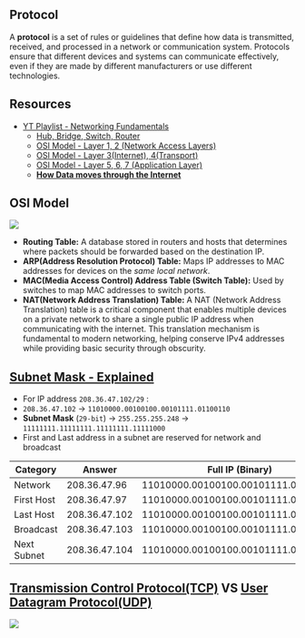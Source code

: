 ## Protocol

A **protocol** is a set of rules or guidelines that define how data is transmitted, received, and processed in a network or communication system. Protocols ensure that different devices and systems can communicate effectively, even if they are made by different manufacturers or use different technologies.


## Resources
- [YT Playlist - Networking Fundamentals](https://www.youtube.com/playlist?list=PLIFyRwBY_4bRLmKfP1KnZA6rZbRHtxmXi)
   - [Hub, Bridge, Switch, Router](https://youtu.be/H7-NR3Q3BeI?si=tR2Cehz4ls3uCt4m)
   - [OSI Model - Layer 1, 2 (Network Access Layers)](https://youtu.be/H7-NR3Q3BeI?si=tR2Cehz4ls3uCt4m)
   - [OSI Model - Layer 3(Internet), 4(Transport)](https://youtu.be/0aGqGKrRE0g?si=V2yKC54iKpmHM-3i)
   - [OSI Model - Layer 5, 6, 7 (Application Layer)](https://youtu.be/2iFFRqzX3yE?si=JJ_tmTmY6d-GMjYS)
   - [**How Data moves through the Internet**](https://youtu.be/YJGGYKAV4pA?si=DLCunOcloJ4hAnWi)


## OSI Model
![](https://pbs.twimg.com/media/Fhib8hlUoAEPq1U?format=jpg&name=4096x4096) 

- **Routing Table:** A database stored in routers and hosts that determines where packets should be forwarded based on the destination IP.
- **ARP(Address Resolution Protocol) Table:** Maps IP addresses to MAC addresses for devices on the *same local network*.
- **MAC(Media Access Control) Address Table (Switch Table):** Used by switches to map MAC addresses to switch ports.
- **NAT(Network Address Translation) Table:** A NAT (Network Address Translation) table is a critical component that enables multiple devices on a private network to share a single public IP address when communicating with the internet. This translation mechanism is fundamental to modern networking, helping conserve IPv4 addresses while providing basic security through obscurity.

## [Subnet Mask - Explained](https://youtu.be/s_Ntt6eTn94?si=72uI-Mc9dEy9JF2s&t=661) 

   - For IP address `208.36.47.102/29` :
   - `208.36.47.102` → `11010000.00100100.00101111.01100110`
   - **Subnet Mask** (`29-bit`) → `255.255.255.248` → `11111111.11111111.11111111.11111000`
   - First and Last address in a subnet are reserved for network and broadcast

   | Category      |    Answer     | Full IP (Binary) |
   |---------------|---------------|------------------|
   | Network       | 208.36.47.96  | 11010000.00100100.00101111.01100000   |
   | First Host    | 208.36.47.97  | 11010000.00100100.00101111.01100001   | 
   | Last Host     | 208.36.47.102 | 11010000.00100100.00101111.01100110   |
   | Broadcast     | 208.36.47.103 | 11010000.00100100.00101111.01100111   |
   | Next Subnet   | 208.36.47.104 | 11010000.00100100.00101111.01101000   |

## [Transmission Control Protocol(TCP)](https://en.wikipedia.org/wiki/Transmission_Control_Protocol)  VS [User Datagram Protocol(UDP)](https://en.wikipedia.org/wiki/User_Datagram_Protocol)

![](https://www.metered.ca/blog/content/images/2024/10/tcp-vs-udp-1.png)